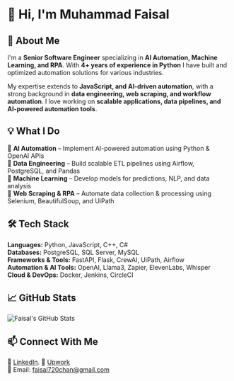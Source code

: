 # 👋 Hi, I'm Muhammad Faisal 

## 🚀 About Me  
I'm a **Senior Software Engineer** specializing in **AI Automation, Machine Learning, and RPA**. With **4+ years of experience in Python**  I have built and optimized automation solutions for various industries.  

My expertise extends to **JavaScript, and AI-driven automation**, with a strong background in **data engineering, web scraping, and workflow automation**. I love working on **scalable applications, data pipelines, and AI-powered automation tools**.  

## 💡 What I Do  
🔹 **AI Automation** – Implement AI-powered automation using Python & OpenAI APIs  
🔹 **Data Engineering** – Build scalable ETL pipelines using Airflow, PostgreSQL, and Pandas  
🔹 **Machine Learning** – Develop models for predictions, NLP, and data analysis  
🔹 **Web Scraping & RPA** – Automate data collection & processing using Selenium, BeautifulSoup, and UiPath  

## 🛠️ Tech Stack  
**Languages:** Python, JavaScript, C++, C#  
**Databases:** PostgreSQL, SQL Server, MySQL  
**Frameworks & Tools:** FastAPI, Flask, CrewAI, UiPath, Airflow  
**Automation & AI Tools:** OpenAI, Llama3, Zapier, ElevenLabs, Whisper  
**Cloud & DevOps:** Docker, Jenkins, CircleCI  

## 📈 GitHub Stats  
![Faisal's GitHub Stats](https://github-readme-stats.vercel.app/api?username=your-github-username&show_icons=true&theme=radical)  

## 📫 Connect With Me  
🔗 [LinkedIn](https://www.linkedin.com/in/faisal-chan-37334a2a6/).
🔗 [Upwork](https://www.upwork.com/freelancers/~014e5a4bfe8c8c17d0)  
📧 Email: faisal720chan@gmail.com  
